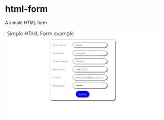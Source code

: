 # html-form

A simple HTML form

![Screenshot](https://github.com/goalTosin/html-form/blob/main/screenshot.png?raw=true)